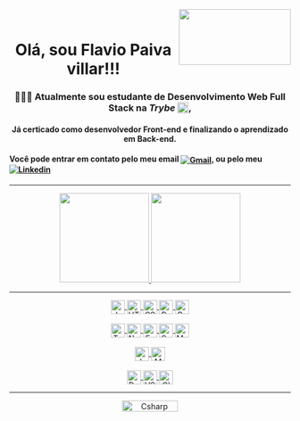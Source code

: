 
<div>
 <div height="500" border="10">
  <img width="200" height="100" align='right' src="https://media.giphy.com/media/xT9IgG50Fb7Mi0prBC/giphy.gif" >
 </div>
  <br />
   <h1 align="center">Olá, sou Flavio Paiva villar!!!</h1> 
</div>


<div align="center">
 <h3> 🧑🏻‍💻 Atualmente sou estudante de Desenvolvimento Web Full Stack na <em><strong>Trybe</strong></em> <img align="top" src=https://blog.betrybe.com/wp-content/uploads/2021/11/51808343.png width="20">,</h3>
  <h4>Já certicado como desenvolvedor Front-end e finalizando o aprendizado em Back-end.</h4>
</div>

<h4> Você pode entrar em contato pelo meu email <a href = "mailto:flaviopaivavillar@gmail.com"><img align="center" alt="Gmail" src="https://img.shields.io/badge/-flavio_villar@hotmail.com-333333?style=social&logo=Gmail"></a>, ou pelo meu <a href="https://www.linkedin.com/in/flaviopaivavillar/" target="_blank"><img align="center" alt="Linkedin" src="https://img.shields.io/badge/-Flavio Paiva Villar-222222?style=social&logo=Linkedin"></a> </h4>

 
<hr>

<div align="center">
 <a href="https://github.com/FlavioVillar">
  <img height="160em" src="https://github-readme-stats.vercel.app/api/top-langs/?username=FlavioVillar&layout=compact&langs_count=7&theme=dark"/>
  <img height="160em" src="https://github-readme-stats.vercel.app/api?username=FlavioVillar&show_icons=true&theme=dark&include_all_commits=true&count_private=true"/>
</div>


 
<div style="display: inline_block" align="center">
 <hr>
  <img align="center" height="25" alt="JavaScript"  src="https://img.shields.io/static/v1?message=JavaScript&logo=JavaScript&labelColor=333333&color=F7DF1E&logoColor=F7DF1E&label=%20&style=flat">
   
  <img align="center" height="25" alt="HTML"  src="https://img.shields.io/static/v1?message=HTML&logo=HTML5&labelColor=333333&color=E34F26&logoColor=E34F26&label=%20&style=flat">
   
  <img align="center" height="25" alt="CSS"  src="https://img.shields.io/static/v1?message=CSS&logo=css3&labelColor=333333&color=1182c3&logoColor=146EB0&label=%20&style=flat"> 
 
  <img align="center" height="25" alt="React"  src="https://img.shields.io/static/v1?message=React&logo=React&labelColor=333333&color=61DAFB&logoColor=61DAFB&label=%20&style=flat">
 
 <img align="center" height="25" alt="Redux"  src="https://img.shields.io/static/v1?message=Redux&logo=Redux&labelColor=333333&color=764ABC&logoColor=764ABC&label=%20&style=flat">
 <br/>
 <br/>
  <img align="center" height="25" alt="TypeScript"  src="https://img.shields.io/static/v1?message=TypeScript&logo=TypeScript&labelColor=333333&color=3178C6&logoColor=3178C6&label=%20&style=flat">
 
  <img align="center" height="25" alt="NodeJs"  src="https://img.shields.io/static/v1?message=NodeJs&logo=Node.js&labelColor=333333&color=339933&logoColor=339933&label=%20&style=flat">
 
  <img align="center" height="25" alt="Express"  src="https://img.shields.io/static/v1?message=Express&logo=Express&labelColor=333333&color=000000&label=%20&style=flat">
 
  <img align="center" height="25" alt="Sequelize"  src="https://img.shields.io/static/v1?message=Sequelize&logo=Sequelize&labelColor=333333&logoColor=52B0E7&color=52B0E7&label=%20&style=flat">
  
  <img align="center" height="25" alt="MySQL"  src="https://img.shields.io/static/v1?message=MySQL&logo=MySQL&labelColor=333333&logoColor=4479A1&color=4479A1&label=%20&style=flat">
 <br/>
 <br/>
 <img align="center" height="25" alt="Jest"  src="https://img.shields.io/static/v1?message=Jest&logo=Jest&labelColor=333333&logoColor=C21325&color=C21325&label=%20&style=flat">
 
 <img align="center" height="25" alt="Mocha"  src="https://img.shields.io/static/v1?message=Mocha&logo=Mocha&labelColor=333333&logoColor=8D6748&color=8D6748&label=%20&style=flat">
 <br/>
 <br/>
 <img align="center" height="25" alt="Docker"  src="https://img.shields.io/static/v1?message=Docker&logo=Docker&labelColor=333333&logoColor=2496ED&color=2496ED&label=%20&style=flat">
 
 <img align="center" height="25" alt="VScode"  src="https://img.shields.io/static/v1?message=VScode&logo=visualstudiocode&labelColor=333333&logoColor=007ACC&color=007ACC&label=%20&style=flat">
 
 <img align="center" height="25" alt="GIT"  src="https://img.shields.io/static/v1?message=GIT&logo=GIT&labelColor=333333&logoColor=F05032&color=F05032&label=%20&style=flat">
   <hr>
</div> 

 <div style="display: inline_block" align="center"> 
  <img align="center" alt="Csharp" height="20" width="100" src="https://komarev.com/ghpvc/?username=FlavioVillar&color=green" alt="FlavioVillar" /> <br>
 </div> 
</div> 

